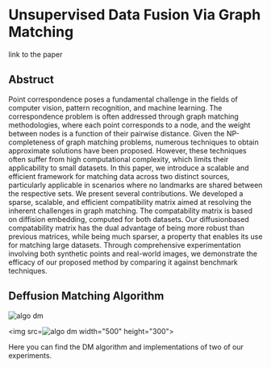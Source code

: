 # Unsupervised Data Fusion Via Graph Matching

link to the paper

## Abstruct
Point correspondence poses a fundamental challenge in the fields of computer vision, pattern recognition, and machine learning. The correspondence problem is often addressed through graph matching methodologies, where each point corresponds to a node, and the weight between nodes is a function of their pairwise distance.
Given the NP-completeness of graph matching problems, numerous techniques to obtain approximate solutions have been proposed. However, these techniques often suffer from high computational complexity, which limits their applicability to small datasets. In this paper, we introduce a scalable and efficient framework for matching data across two distinct sources, particularly applicable in scenarios where no landmarks are shared between the respective sets. We present several contributions. We developed a sparse, scalable, and efficient compatibility matrix aimed at resolving the inherent challenges in graph matching. The compatability matrix is based on diffision embedding, computed for both datasets. Our diffusionbased compatability matrix has the dual advantage of being more robust than previous matrices, while being much sparser, a property that enables its use for matching large datasets. Through comprehensive experimentation involving both synthetic points and real-world images, we demonstrate the efficacy of our proposed method by comparing it against benchmark techniques.

## Deffusion Matching Algorithm

![algo dm](https://github.com/user-attachments/assets/7b5a145e-1cc5-4101-b82f-9650bf86da1d)

<img src=![algo dm](https://github.com/user-attachments/assets/7b5a145e-1cc5-4101-b82f-9650bf86da1d) width="500" height="300">


Here you can find the DM algorithm and implementations of two of our experiments.

